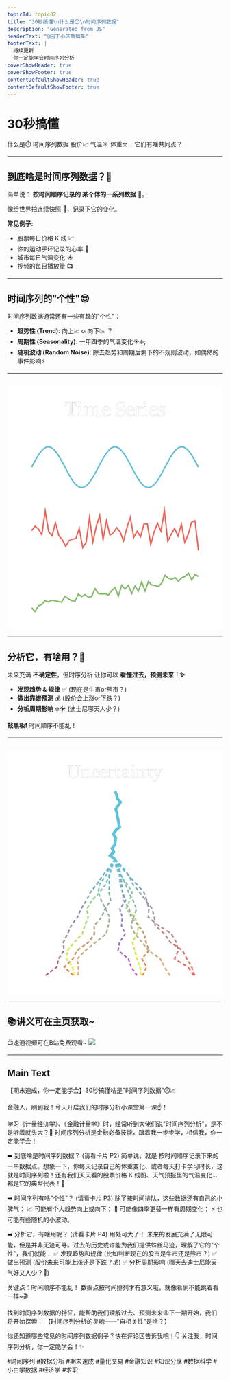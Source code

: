 ```yaml
---
topicId: topic02
title: "30秒搞懂\n什么是⏱️\n时间序列数据"
description: "Generated from JS"
headerText: "@园丁小区詹姆斯"
footerText: |
  持续更新
  你一定能学会时间序列分析
coverShowHeader: true
coverShowFooter: true
contentDefaultShowHeader: true
contentDefaultShowFooter: true
---
```


# 30秒搞懂
什么是⏱️
时间序列数据
股价📈 气温☀️ 体重⚖️...
它们有啥共同点？

---

## 到底啥是时间序列数据？🤔
简单说： **按时间顺序记录的 某个体的一系列数据** 🔢。

像给世界拍连续快照 📸️，记录下它的变化。

**常见例子:**
- 股票每日价格 K 线 📈
- 你的运动手环记录的心率 💓
- 城市每日气温变化 ☀️
- 视频的每日播放量 📺

---

## 时间序列的"个性"😎
时间序列数据通常还有一些有趣的"个性"：

*   **趋势性 (Trend)**: 
向上📈 or向下📉 ？
*   **周期性 (Seasonality)**: 
一年四季的气温变化☀️❄️;
*   **随机波动 (Random Noise)**: 除去趋势和周期后剩下的不规则波动，如偶然的事件影响⚡️

---

## 
![](media_final\TimeSeriesExamples8x9_ManimCE_v0.19.0.png)

---

## 分析它，有啥用？🧐
未来充满 **不确定性**，但时序分析 让你可以 **看懂过去，预测未来！✨**

- **发现趋势 & 规律** ✅ 
(现在是牛市or熊市？)
- **做出靠谱预测** 💰 
(股价会上涨or下跌？)
- **分析周期影响** ❄️☀️ 
(迪士尼哪天人少？)

**敲黑板❗️** 时间顺序不能乱！

---

## 
![](media_final\UncertaintyIllustration_ManimCE_v0.19.0.png)

---

## 📚讲义可在主页获取~
📺速通视频可在B站免费观看~
![](media_final\讲义示例.png)
<!-- cardShowFooter: false -->

---

## Main Text
【期末速成，你一定能学会】30秒搞懂啥是"时间序列数据"⏱️📈

金融人，刷到我！今天开启我们的时序分析小课堂第一课☝️！

学习《计量经济学》、《金融计量学》时，经常听到大佬们说"时间序列分析"，是不是听着就头大？🤯 时间序列分析是金融必备技能，跟着我一步步学，相信我，你一定能学会！

➡️ 到底啥是时间序列数据？ (请看卡片 P2)
简单说，就是 按时间顺序记录下来的一串数据点。想象一下，你每天记录自己的体重变化、或者每天打卡学习时长，这就是时间序列啦！还有我们天天看的股票价格 K 线图、天气预报里的气温变化...都是它的典型代表！📸️

➡️ 时间序列有啥"个性"？ (请看卡片 P3)
除了按时间排队，这些数据还有自己的小脾气：
📈 可能有个大趋势向上或向下；
🌊 可能像四季更替一样有周期变化；
⚡️ 也可能有些随机的小波动。

➡️ 分析它，有啥用呢？ (请看卡片 P4)
用处可大了！
未来的发展充满了无限可能，但是并非无迹可寻。过去的历史或许能为我们提供蛛丝马迹，理解了它的"个性"，我们就能：
✅ 发现趋势和规律 (比如判断现在的股市是牛市还是熊市？)
✅ 做出预测 (股价未来可能上涨还是下跌？💰)
✅ 分析周期影响 (哪天去迪士尼能天气好又人少？🍦)

关键点：时间顺序不能乱！ 数据点按时间排列才有意义哦，就像看剧不能跳着看一样~🎬

找到时间序列数据的特征，能帮助我们理解过去、预测未来😉下一期开始，我们将开始探索：
【时间序列分析的灵魂——"自相关性"是啥？】

你还知道哪些常见的时间序列数据例子？快在评论区告诉我吧！👇
关注我，时间序列分析，你一定能学会！✨

#时间序列 #数据分析 #期末速成 #量化交易 #金融知识 #知识分享 #数据科学 #小白学数据 #经济学 #求职 